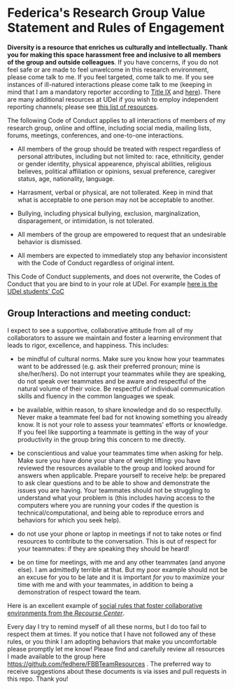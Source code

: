 # Federica's Research Group Value Statement and Rules of Engagement

**Diversity is a resource that enriches us culturally and intellectually. Thank you for making this space harassment free and inclusive to all members of the group and outside colleagues**. If you have concerns, if you do not feel safe or are made to feel unwelcome in this research environment, please come talk to me. If you feel targeted, come talk to me. If you see instances of ill-natured interactions please come talk to me (keeping in mind that I am a mandatory reporter according to [Title IX](https://sites.udel.edu/sexualmisconduct/how-to-report/guidelines-for-reporting/) and [here](TitleIX.md)). There are many additional resources at UDel if you wish to employ independent reporting channels; please see [this list of resources](UDelResources.md). 

The following Code of Conduct applies to all interactions of members of my research group, online and offline, including social media, mailing lists, forums, meetings, conferences, and one-to-one interactions.

- All members of the group should be treated with respect regardless of personal attributes, including but not limited to: race, ethniticity, gender or gender identity, physical appearence, phyiscal abilities, religious believes, political affiliation or opinions, sexual preference, caregiver status, age, nationality, language.

- Harrasment, verbal or physical, are not tollerated. Keep in mind that what is acceptable to one person may not be acceptable to another. 

- Bullying, including physical bullying, exclusion, marginalization, disparagement, or intimidation, is not tolerated.

- All members of the group are empowered to request that an undesirable behavior is dismissed. 

- All members are expected to immediately stop any behavior inconsistent with the Code of Conduct regardless of original intent.

This Code of Conduct supplements, and does not overwrite, the Codes of Conduct that you are bind to in your role at UDel. For example [here is the UDel students' CoC](http://www1.udel.edu/stuguide/18-19/code.html)


## Group Interactions and meeting conduct:
I expect to see a supportive, collaborative attitude from all of my collaborators to assure we maintain and foster a learning environment that leads to rigor, excellence, and happiness. This includes: 


- be mindful of cultural norms. Make sure you know how your teammates want to be addressed (e.g. ask their preferred pronoun; mine is she/her/hers). Do not interrupt your teammates while they are speaking, do not speak over teammates and be aware and respectful of the natural volume of their voice. Be respectful of individual communication skills and fluency in the common languages we speak. 

- be available, within reason, to share knowledge and do so respectfully. Never make a teammate feel bad for not knowing something you already know. It is not your role to assess your teammates' efforts or knowledge. If you feel like supporting a teammate is getting in the way of your productivity in the group bring this concern to me directly.

- be conscientious and value your teammates time when asking for help. Make sure you have done your share of weight lifting: you have reviewed the resources available to the group and looked around for answers when applicable. Prepare yourself to receive help: be prepared to ask clear questions and to be able to show and demonstrate the issues you are having. Your teammates should not be struggling to understand what your problem is (this includes having access to the computers where you are running your codes if the question is technical/computational, and being able to reproduce errors and behaviors for which you seek help).

- do not use your phone or laptop in meetings if not to take notes or find resources to contribute to the conversation. This is out of respect for your teammates: if they are speaking they should be heard! 

- be on time for meetings, with me and any other teammates (and anyone else). I am admittedly terrible at that. But my poor example should not be an excuse for you to be late and it is important *for you* to maximize your time with me and with your teammates, in addition to being a demonstration of respect toward the team. 

Here is an excellent example of [social rules that foster collaborative environments from the *Recourse Center*](https://www.recurse.com/social-rules).

Every day I try to remind myself of all these norms, but I do too fail to respect them at times. If you notice that I have not followed any of these rules, or you think I am adopting behaviors that make you uncomfortable please promptly let me know!
Please find and carefully review all resources I made available to the group here https://github.com/fedhere/FBBTeamResources . The preferred way to receive suggestions about these documents is via isses and pull requests in this repo. Thank you!

